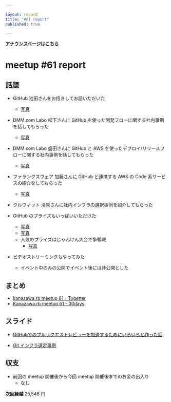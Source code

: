 ```yaml
---

layout: record
title: "#61 report"
published: true

---
```


<div style="text-align: left;"><a href="./"><strong>アナウンスページはこちら</strong></a></div>

# meetup #61 report

## 話題

* GitHub 池田さんをお招きしてお話いただいた
  + [写真](https://twitter.com/Yukimitsu_Izawa/status/908920992117821443)

* DMM.com Labo 松下さんに GitHub を使った開発フローに関する社内事例を話してもらった
  + [写真](http://30d.jp/kzrb/51/photo/33)

* DMM.com Labo 盛田さんに GitHub と AWS を使ったデプロイ/リリースフローに関する社内事例を話してもらった 
  + [写真](http://30d.jp/kzrb/51/photo/45)

* ファランクスウェア 加藤さんに GitHub と連携する AWS の Code 系サービスの紹介をしてもらった
  + [写真](http://30d.jp/kzrb/51/photo/46)

* クルウィット 清原さんに社内インフラの選択事例を紹介してもらった

* GitHub のプライズもいっぱいいただけた
  + [写真](http://30d.jp/kzrb/51/photo/44)
  + [写真](http://30d.jp/kzrb/51/photo/47)
  + 人気のプライズはじゃんけん大会で争奪戦
    - [写真](http://30d.jp/kzrb/51/photo/56)

* ビデオストリーミングもやってみた
  + イベント中のみの公開でイベント後には非公開とした

## まとめ

* [kanazawa.rb meetup 61 - Togetter](https://togetter.com/li/1151593)
* [Kanazawa.rb meetup 61 - 30days](http://30d.jp/kzrb/51)


## スライド

* [GitHubでのプルリクエストレビューを加速するためにいろいろと作った話](https://speakerdeck.com/kentarom/githubtefalsehururikuesutorehiyuwojia-su-surutameniiroirotozuo-tutahua)

* [Git インフラ選定事例](https://speakerdeck.com/kiyohara/git-inhuraxuan-ding-shi-li-zhu-shi-hui-she-kuruuitutoga-github-woxuan-ndali-you)


<!-- 分かっている範囲でリンクがあれば列挙する
## 参加者のブログ

* XXX

-->


## 収支

<!-- 適宜更新する(以下は meetup 45 の内容を例示) -->

* 前回の meetup 開催後から今回 meetup 開催後までのお金の出入り
  + なし

**次回繰越**  25,546 円

